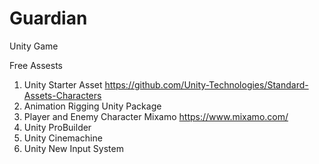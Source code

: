 # Guardian
 Unity Game

Free Assests

1. Unity Starter Asset https://github.com/Unity-Technologies/Standard-Assets-Characters
2. Animation Rigging Unity Package
3. Player and Enemy Character Mixamo https://www.mixamo.com/
4. Unity ProBuilder
5. Unity Cinemachine
6. Unity New Input System
